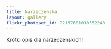```yaml
---
title: Narzeczeńska
layout: gallery
flickr_photoset_id: 72157681030562240
---
```

Krótki opis dla narzeczeńskich!
